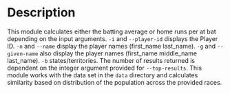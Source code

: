 Description
=======

This module calculates either the batting average or home runs per at bat depending
on the input arguments. `-i` and `--player-id` displays the Player ID. `-n` and `--name`
display the player names (first_name last_name). `-g` and `--given-name` also display
the player names (first_name middle_name last_name). `-b` 
states/territories. The number of results returned is dependent on the integer argument provided for `--top-results`. This module works with 
the data set in the `data` directory and calculates similarity based on distribution of the population across the 
provided races.

